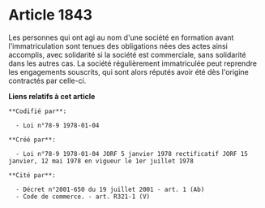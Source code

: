 # Article 1843

Les personnes qui ont agi au nom d'une société en formation avant l'immatriculation sont tenues des obligations nées des
actes ainsi accomplis, avec solidarité si la société est commerciale, sans solidarité dans les autres cas. La société
régulièrement immatriculée peut reprendre les engagements souscrits, qui sont alors réputés avoir été dès l'origine
contractés par celle-ci.

**Liens relatifs à cet article**

	**Codifié par**:

	  - Loi n°78-9 1978-01-04

	**Créé par**:

	  - Loi n°78-9 1978-01-04 JORF 5 janvier 1978 rectificatif JORF 15 janvier, 12 mai 1978 en vigueur le 1er juillet 1978

	**Cité par**:

	  - Décret n°2001-650 du 19 juillet 2001 - art. 1 (Ab)
	  - Code de commerce. - art. R321-1 (V)
